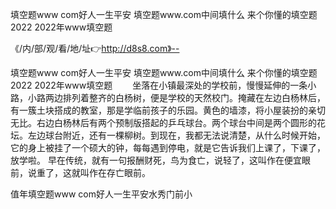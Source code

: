 填空题www com好人一生平安
填空题www.com中间填什么
来个你懂的填空题2022
2022年www填空题


《/内/部/观/看/地/址👉http://d8s8.com》--

填空题www com好人一生平安
填空题www.com中间填什么
来个你懂的填空题2022
2022年www填空题
　　坐落在小镇最深处的学校前，慢慢延伸的一条小路，小路两边排列着整齐的白杨树，便是学校的天然校门。掩藏在左边白杨林后，有一簇土块搭成的教室，那是学临前孩子的乐园。黄色的墙漆，将小屋装扮的亲切无比。右边白杨林后有两个预制版搭起的乒乓球台。两个球台中间是两个圆形的花坛。左边球台附近，还有一棵柳树。到现在，我都无法说清楚，从什么时候开始，它的身上被挂了一个硕大的钟，每每遇到停电，就是它告诉我们上课了，下课了，放学啦。
早在传统，就有一句报酬财死，鸟为食亡，说轻了，这叫作在便宜眼前，说重了，这就叫作在存亡眼前。





值年填空题www com好人一生平安水秀门前小
